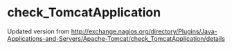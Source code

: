 check_TomcatApplication
=======================

Updated version from 
http://exchange.nagios.org/directory/Plugins/Java-Applications-and-Servers/Apache-Tomcat/check_TomcatApplication/details

